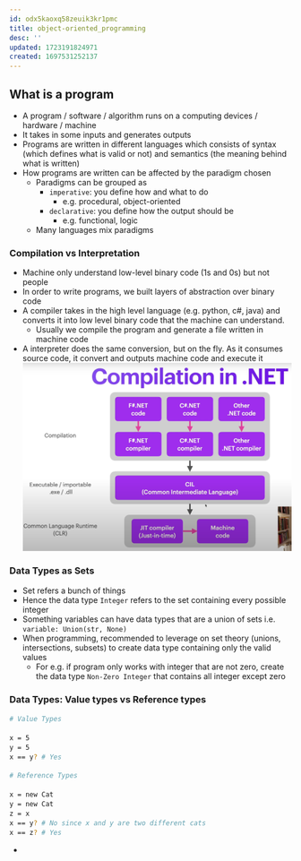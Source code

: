 ```yaml
---
id: odx5kaoxq58zeuik3kr1pmc
title: object-oriented_programming
desc: ''
updated: 1723191824971
created: 1697531252137
---
```


## What is a program

- A program / software / algorithm runs on a computing devices / hardware / machine
- It takes in some inputs and generates outputs
- Programs are written in different languages which consists of syntax (which defines what is valid or not) and semantics (the meaning behind what is written)
- How programs are written can be affected by the paradigm chosen
  - Paradigms can be grouped as
    - `imperative`: you define how and what to do
      - e.g. procedural, object-oriented
    - `declarative`: you define how the output should be
      - e.g. functional, logic
  - Many languages mix paradigms

### Compilation vs Interpretation
- Machine only understand low-level binary code (1s and 0s) but not people
- In order to write programs, we built layers of abstraction over binary code
- A compiler takes in the high level language (e.g. python, c#, java) and converts it into low level binary code that the machine can understand. 
  - Usually we compile the program and generate a file written in machine code
- A interpreter does the same conversion, but on the fly. As it consumes source code, it convert and outputs machine code and execute it
 ![alt text](compiling_code.png)

### Data Types as Sets
- Set refers a bunch of things
- Hence the data type `Integer` refers to the set containing every possible integer
- Something variables can have data types that are a union of sets i.e. `variable: Union(str, None)`
- When programming, recommended to leverage on set theory (unions, intersections, subsets) to create data type containing only the valid values
  - For e.g. if program only works with integer that are not zero, create the data type `Non-Zero Integer` that contains all integer except zero 

### Data Types: Value types vs Reference types
``` sh
# Value Types

x = 5
y = 5
x == y? # Yes

# Reference Types

x = new Cat
y = new Cat
z = x
x == y? # No since x and y are two different cats
x == z? # Yes 
```
- 
